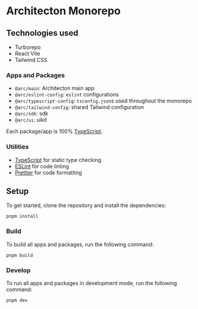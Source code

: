 # Architecton Monorepo

## Technologies used

- Turborepo
- React Vite
- Tailwind CSS

### Apps and Packages

- `@arc/main`: Architecton main app
- `@arc/eslint-config`: `eslint` configurations
- `@arc/typescript-config`: `tsconfig.json`s used throughout the monorepo
- `@arc/tailwind-config`: shared Tailwind configuration
- `@arc/sdk`: sdk
- `@arc/ui`: uikit

Each package/app is 100% [TypeScript](https://www.typescriptlang.org/).

### Utilities

- [TypeScript](https://www.typescriptlang.org/) for static type checking
- [ESLint](https://eslint.org/) for code linting
- [Prettier](https://prettier.io) for code formatting

## Setup

To get started, clone the repository and install the dependencies:

```
pnpm install
```

### Build

To build all apps and packages, run the following command:

```
pnpm build
```

### Develop

To run all apps and packages in development mode, run the following command:

```
pnpm dev
```
